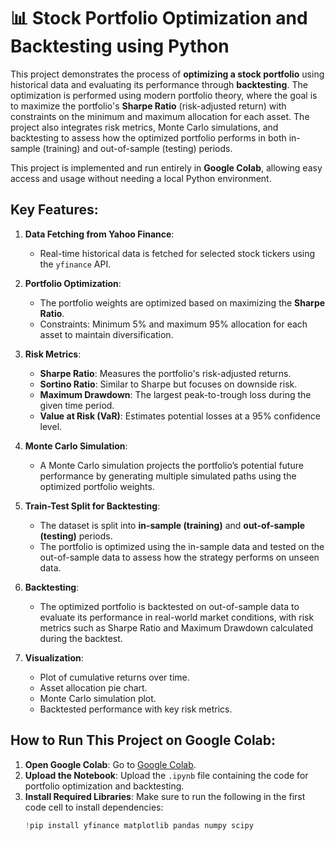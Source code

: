 # 📊 Stock Portfolio Optimization and Backtesting using Python

This project demonstrates the process of **optimizing a stock portfolio** using historical data and evaluating its performance through **backtesting**. The optimization is performed using modern portfolio theory, where the goal is to maximize the portfolio's **Sharpe Ratio** (risk-adjusted return) with constraints on the minimum and maximum allocation for each asset. The project also integrates risk metrics, Monte Carlo simulations, and backtesting to assess how the optimized portfolio performs in both in-sample (training) and out-of-sample (testing) periods.

This project is implemented and run entirely in **Google Colab**, allowing easy access and usage without needing a local Python environment.

## Key Features:
1. **Data Fetching from Yahoo Finance**:
   - Real-time historical data is fetched for selected stock tickers using the `yfinance` API.

2. **Portfolio Optimization**:
   - The portfolio weights are optimized based on maximizing the **Sharpe Ratio**.
   - Constraints: Minimum 5% and maximum 95% allocation for each asset to maintain diversification.

3. **Risk Metrics**:
   - **Sharpe Ratio**: Measures the portfolio's risk-adjusted returns.
   - **Sortino Ratio**: Similar to Sharpe but focuses on downside risk.
   - **Maximum Drawdown**: The largest peak-to-trough loss during the given time period.
   - **Value at Risk (VaR)**: Estimates potential losses at a 95% confidence level.

4. **Monte Carlo Simulation**:
   - A Monte Carlo simulation projects the portfolio’s potential future performance by generating multiple simulated paths using the optimized portfolio weights.

5. **Train-Test Split for Backtesting**:
   - The dataset is split into **in-sample (training)** and **out-of-sample (testing)** periods.
   - The portfolio is optimized using the in-sample data and tested on the out-of-sample data to assess how the strategy performs on unseen data.

6. **Backtesting**:
   - The optimized portfolio is backtested on out-of-sample data to evaluate its performance in real-world market conditions, with risk metrics such as Sharpe Ratio and Maximum Drawdown calculated during the backtest.

7. **Visualization**:
   - Plot of cumulative returns over time.
   - Asset allocation pie chart.
   - Monte Carlo simulation plot.
   - Backtested performance with key risk metrics.

## How to Run This Project on Google Colab:

1. **Open Google Colab**: Go to [Google Colab](https://colab.research.google.com/).
2. **Upload the Notebook**: Upload the `.ipynb` file containing the code for portfolio optimization and backtesting.
3. **Install Required Libraries**:
   Make sure to run the following in the first code cell to install dependencies:
   ```python
   !pip install yfinance matplotlib pandas numpy scipy
